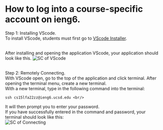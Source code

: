# How to log into a course-specific account on ieng6.<br/>

Step 1: Installing VScode.<br/>
To install VScode, students must first go to [VScode Installer](https://code.visualstudio.com/). <br/> <br/>

After installing and opening the application VScode, your application should look like this.
![SC of VScode](https://user-images.githubusercontent.com/114313685/193160564-fd903885-78fe-480b-b297-de2585290972.png) <br/> <br/>

Step 2: Remotely Connecting. <br/>
With VScode open, go to the top of the application and click terminal. After opening the terminal menu, create a new terminal. <br/>
With a new terminal, type in the following command into the terminal: <br/>
```
ssh cs15lfa22zz@ieng6.ucsd.edu <br/>
```
It will then prompt you to enter your password. <br/>
If you have successfully entered in the command and password, your terminal should look like this: <br/>
![SC of Connecting](https://user-images.githubusercontent.com/114313685/193162688-eb9ba353-3944-4555-a727-8c224257e831.png) <br/>


